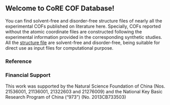 ## Welcome to CoRE COF Database!

You can find solvent-free and disorder-free structure files of nearly all the experimental COFs published on literature here. Specially, COFs reported without the atomic coordinate files are constructed following the experimental information provided in the corresponding synthetic studies.
All the [structure file](https://github.com/core-cof/tttt/) are solvent-free and disorder-free, being suitable for direct use as input files for computational purpose.

### Reference


### Financial Support
This work was supported by the Natural Science Foundation of China (Nos. 21536001, 21136001,
21322603 and 21276009) and the National Key Basic Research Program of China (“973”) (No.
2013CB733503)

